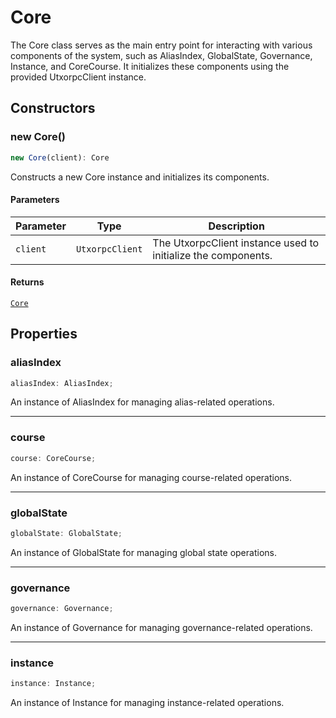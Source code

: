 # Core

The Core class serves as the main entry point for interacting with various components
of the system, such as AliasIndex, GlobalState, Governance, Instance, and CoreCourse.
It initializes these components using the provided UtxorpcClient instance.

## Constructors

### new Core()

```ts
new Core(client): Core
```

Constructs a new Core instance and initializes its components.

#### Parameters

| Parameter | Type | Description |
| ------ | ------ | ------ |
| `client` | `UtxorpcClient` | The UtxorpcClient instance used to initialize the components. |

#### Returns

[`Core`](Core.md)

## Properties

### aliasIndex

```ts
aliasIndex: AliasIndex;
```

An instance of AliasIndex for managing alias-related operations.

***

### course

```ts
course: CoreCourse;
```

An instance of CoreCourse for managing course-related operations.

***

### globalState

```ts
globalState: GlobalState;
```

An instance of GlobalState for managing global state operations.

***

### governance

```ts
governance: Governance;
```

An instance of Governance for managing governance-related operations.

***

### instance

```ts
instance: Instance;
```

An instance of Instance for managing instance-related operations.
